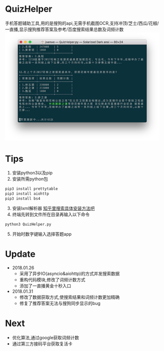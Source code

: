 # QuizHelper
手机答题辅助工具,用的是搜狗的api,无需手机截图OCR,支持冲顶/芝士/西瓜/花椒/一直播,显示搜狗推荐答案及参考/百度搜索结果总数及词频计数
![Screenshots](https://github.com/joanwe/QuizHelper/blob/master/Screenshots.png)
# Tips
1. 安装python3以及pip
2. 安装所需python包

```
pip3 install prettytable  
pip3 install aiohttp
pip3 install bs4
```
3. 安装lxml解析器 [知乎里搜索具体安装方法吧](https://www.zhihu.com/question/30047496/answer/108902875)
4. 终端先转到文件所在目录再输入以下命令

```
python3 QuizHelper.py
```
5. 开始时数字键输入选择答题app

# Update
* 2018.01.26
  - 采用了异步IO(asyncio&aiohttp)的方式并发搜索数据
  - 重构代码模块,修改了词频计数方式
  - 添加了一直播黄金十秒入口
* 2018.01.31
  * 修改了数据获取方式,使搜索结果和词频计数更加精确
  * 修复了推荐答案无法与搜狗同步显示的bug

# Next

- 优化算法,通过google获取词频计数
- 通过第三方接码平台获取复活卡

